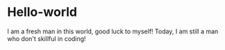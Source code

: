 # Hello-world
I am a fresh man in this world, good luck to myself!
Today, I am still a man who don't skillful in coding!
